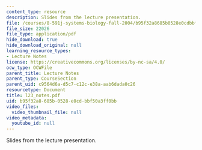 ```yaml
---
content_type: resource
description: Slides from the lecture presentation.
file: /courses/8-591j-systems-biology-fall-2004/b95f32a8685b0528e0cdbbf50a3ff0bb_l23_notes.pdf
file_size: 22026
file_type: application/pdf
hide_download: true
hide_download_original: null
learning_resource_types:
- Lecture Notes
license: https://creativecommons.org/licenses/by-nc-sa/4.0/
ocw_type: OCWFile
parent_title: Lecture Notes
parent_type: CourseSection
parent_uid: c9564d6a-d5c7-c12c-e38a-aab6dada0c26
resourcetype: Document
title: l23_notes.pdf
uid: b95f32a8-685b-0528-e0cd-bbf50a3ff0bb
video_files:
  video_thumbnail_file: null
video_metadata:
  youtube_id: null
---
```

Slides from the lecture presentation.